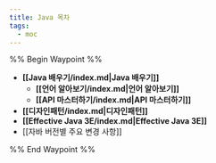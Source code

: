 ```yaml
---
title: Java 목차
tags:
  - moc
---
```

%% Begin Waypoint %%
- **[[Java 배우기/index.md|Java 배우기]]**
	- **[[언어 알아보기/index.md|언어 알아보기]]**
	- **[[API 마스터하기/index.md|API 마스터하기]]**
- **[[디자인패턴/index.md|디자인패턴]]**
- **[[Effective Java 3E/index.md|Effective Java 3E]]**
- [[자바 버전별 주요 변경 사항]]

%% End Waypoint %%